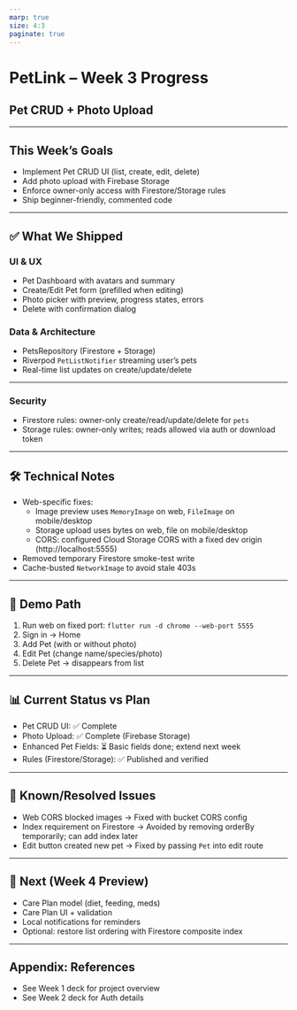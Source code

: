 ```yaml
---
marp: true
size: 4:3
paginate: true
---
```


<!-- _class: lead -->
# PetLink – Week 3 Progress
## Pet CRUD + Photo Upload

---

## This Week’s Goals

- Implement Pet CRUD UI (list, create, edit, delete)
- Add photo upload with Firebase Storage
- Enforce owner-only access with Firestore/Storage rules
- Ship beginner-friendly, commented code

---

## ✅ What We Shipped

### UI & UX
- Pet Dashboard with avatars and summary
- Create/Edit Pet form (prefilled when editing)
- Photo picker with preview, progress states, errors
- Delete with confirmation dialog

### Data & Architecture
- PetsRepository (Firestore + Storage)
- Riverpod `PetListNotifier` streaming user’s pets
- Real-time list updates on create/update/delete

---

### Security
- Firestore rules: owner-only create/read/update/delete for `pets`
- Storage rules: owner-only writes; reads allowed via auth or download token

---

## 🛠 Technical Notes

- Web-specific fixes:
  - Image preview uses `MemoryImage` on web, `FileImage` on mobile/desktop
  - Storage upload uses bytes on web, file on mobile/desktop
  - CORS: configured Cloud Storage CORS with a fixed dev origin (http://localhost:5555)
- Removed temporary Firestore smoke-test write
- Cache-busted `NetworkImage` to avoid stale 403s

---

## 🎥 Demo Path

1. Run web on fixed port: `flutter run -d chrome --web-port 5555`
2. Sign in → Home
3. Add Pet (with or without photo)
4. Edit Pet (change name/species/photo)
5. Delete Pet → disappears from list

---

## 📊 Current Status vs Plan

- Pet CRUD UI: ✅ Complete
- Photo Upload: ✅ Complete (Firebase Storage)
- Enhanced Pet Fields: ⏳ Basic fields done; extend next week
- Rules (Firestore/Storage): ✅ Published and verified

---

## 🚧 Known/Resolved Issues

- Web CORS blocked images → Fixed with bucket CORS config
- Index requirement on Firestore → Avoided by removing orderBy temporarily; can add index later
- Edit button created new pet → Fixed by passing `Pet` into edit route

---

## 📅 Next (Week 4 Preview)

- Care Plan model (diet, feeding, meds)
- Care Plan UI + validation
- Local notifications for reminders
- Optional: restore list ordering with Firestore composite index

---

## Appendix: References

- See Week 1 deck for project overview
- See Week 2 deck for Auth details



